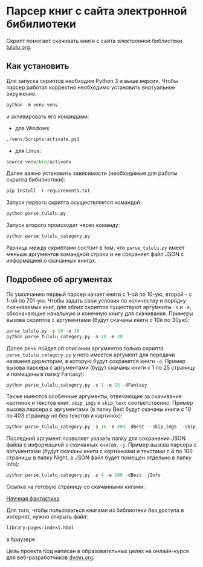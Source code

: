# Парсер книг с сайта электронной бибилиотеки
Скрипт помогает скачивать книги с сайта электронной библиотеки [tululu.org](https://tululu.org/).

## Как установить
Для запуска скриптов необходим Python 3 и выше версии.
Чтобы парсер работал корректно необходимо установить виртуальное окружение:
```python
python -m venv venv

```
и активировать его командами:
- для Windows:
```python
./venv/Scripts/activate.ps1
```
- для Linux:
```python
source venv/bin/activate
```
Далее важно установить зависимости (необходимые для работы скрипта бибилиотеки):
```python
pip install -r requirements.txt
```
Запуск первого скрипта осуществляется командой:
```python
python parse_tululu.py
```
Запуск второго происходит через команду:
```python
python parse_tululu_category.py
```
Разница между скриптами состоит в том, что `parse_tululu.py` имеет меньше аргументов командной строки и не сохраняет файл JSON с информацией о скачанных книгах.
## Подробнее об аргументах 
По умолчанию первый парсер качает книги с 1-ой по 10-ую, второй - с 1-ой по 701-ую. Чтобы задать свои условия по количеству и порядку скачиваемых книг, для обоих скриптов существуют аргументы `-s` и `-e`, обозначающие начальную и конечную книгу для скачивания.
Примеры вызова скриптов с аргументами (будут скачаны книги с 10й по 30ую):
```python
parse_tululu.py -s 10 -e 30
python parse_tululu_category.py -s 10 -e 30
```
Далее речь пойдет об описании аргументов только скрипта `parse_tululu_category.py`
у него имеется аргумент для передачи названия директории, в которую будут сохранятся книги `-d`. Пример вызова парсера с аргументами (будут скачаны книги с 1 по 25 страницу и помещены в папку Fantasy):
```python
python parse_tululu_category.py -s 1 -e 25 -dFantasy
```
Также имеются особенные аргументы, отвечающие за скачивание картинок и текстов книг. `skip_imgs` и `skip_text` соответственно. Пример вызова парсера с аргументами (в папку Best будут скачаны книги с 10 по 403 страницу но без текстов и картинок):
```python
python parse_tululu_category.py -s 10 -e 403 -dBest --skip_imgs --skip_text
```
Последний аргумент позволяет указать папку для сохранения JSON файла с информацией о скачанных книгах. `-j`. Пример вызова парсера с аргументами (будут скачаны книги с картинками и текстами с 4 по 100 страницы в папку Night, а JSON файл будет помещен отдельно в папку Info): 
```python
python parse_tululu_category.py -s 4 -e 100 -dBest -jInfo
```
Ссылка на готовую страницу со скачанными кнгами:

[Научная фантастика](https://dim4ik8.github.io/library/)

Для того, чтобы пользоваться книгами из библиотеки без доступа в интернет, нужно открыть файл:
```python 
library/pages/index1.html
``` 
в браузере

Цель проекта
Код написан в образовательных целях на онлайн-курсе для веб-разработчиков [dvmn.org](https://dvmn.org/).